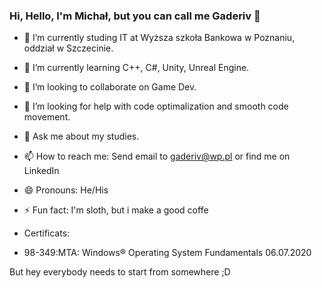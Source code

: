 ### Hi, Hello, I'm Michał, but you can call me Gaderiv 👋

- 🔭 I’m currently studing IT at Wyższa szkoła Bankowa w Poznaniu, oddział w Szczecinie.

- 🌱 I’m currently learning C++, C#, Unity, Unreal Engine.

- 👯 I’m looking to collaborate on Game Dev.

- 🤔 I’m looking for help with code optimalization and smooth code movement.

- 💬 Ask me about my studies.

- 📫 How to reach me: Send email to gaderiv@wp.pl or find me on LinkedIn

- 😄 Pronouns: He/His

- ⚡ Fun fact: I'm sloth, but i make a good coffe 

- Certificats:
- 98-349:MTA: Windows® Operating System Fundamentals 06.07.2020

But hey everybody needs to start from somewhere ;D
